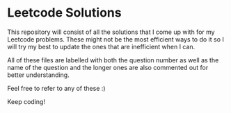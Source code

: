 
# Leetcode Solutions

This repository will consist of all the solutions that I come up with for my Leetcode problems. These might not be the most efficient ways to do it so I will try my best to update the ones that are inefficient when I can.

All of these files are labelled with both the question number as well as the name of the question and the longer ones are also commented out for better understanding.

Feel free to refer to any of these :)

Keep coding!
